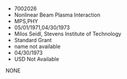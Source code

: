 * 7002026
* Nonlinear Beam Plasma Interaction
* MPS,PHY
* 05/01/1971,04/30/1973
* Milos Seidl, Stevens Institute of Technology
* Standard Grant
*   name not available
* 04/30/1973
* USD Not Available

NONE